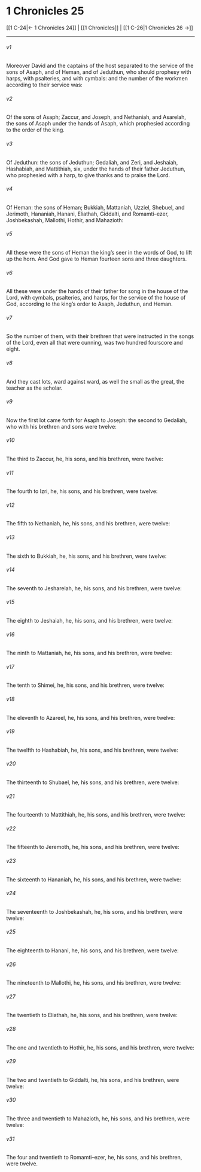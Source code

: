 # 1 Chronicles 25

[[1 C-24|← 1 Chronicles 24]] | [[1 Chronicles]] | [[1 C-26|1 Chronicles 26 →]]
***

###### v1
Moreover David and the captains of the host separated to the service of the sons of Asaph, and of Heman, and of Jeduthun, who should prophesy with harps, with psalteries, and with cymbals: and the number of the workmen according to their service was:
###### v2
Of the sons of Asaph; Zaccur, and Joseph, and Nethaniah, and Asarelah, the sons of Asaph under the hands of Asaph, which prophesied according to the order of the king.
###### v3
Of Jeduthun: the sons of Jeduthun; Gedaliah, and Zeri, and Jeshaiah, Hashabiah, and Mattithiah, six, under the hands of their father Jeduthun, who prophesied with a harp, to give thanks and to praise the Lord.
###### v4
Of Heman: the sons of Heman; Bukkiah, Mattaniah, Uzziel, Shebuel, and Jerimoth, Hananiah, Hanani, Eliathah, Giddalti, and Romamti–ezer, Joshbekashah, Mallothi, Hothir, and Mahazioth:
###### v5
All these were the sons of Heman the king’s seer in the words of God, to lift up the horn. And God gave to Heman fourteen sons and three daughters.
###### v6
All these were under the hands of their father for song in the house of the Lord, with cymbals, psalteries, and harps, for the service of the house of God, according to the king’s order to Asaph, Jeduthun, and Heman.
###### v7
So the number of them, with their brethren that were instructed in the songs of the Lord, even all that were cunning, was two hundred fourscore and eight.
###### v8
And they cast lots, ward against ward, as well the small as the great, the teacher as the scholar.
###### v9
Now the first lot came forth for Asaph to Joseph: the second to Gedaliah, who with his brethren and sons were twelve:
###### v10
The third to Zaccur, he, his sons, and his brethren, were twelve:
###### v11
The fourth to Izri, he, his sons, and his brethren, were twelve:
###### v12
The fifth to Nethaniah, he, his sons, and his brethren, were twelve:
###### v13
The sixth to Bukkiah, he, his sons, and his brethren, were twelve:
###### v14
The seventh to Jesharelah, he, his sons, and his brethren, were twelve:
###### v15
The eighth to Jeshaiah, he, his sons, and his brethren, were twelve:
###### v16
The ninth to Mattaniah, he, his sons, and his brethren, were twelve:
###### v17
The tenth to Shimei, he, his sons, and his brethren, were twelve:
###### v18
The eleventh to Azareel, he, his sons, and his brethren, were twelve:
###### v19
The twelfth to Hashabiah, he, his sons, and his brethren, were twelve:
###### v20
The thirteenth to Shubael, he, his sons, and his brethren, were twelve:
###### v21
The fourteenth to Mattithiah, he, his sons, and his brethren, were twelve:
###### v22
The fifteenth to Jeremoth, he, his sons, and his brethren, were twelve:
###### v23
The sixteenth to Hananiah, he, his sons, and his brethren, were twelve:
###### v24
The seventeenth to Joshbekashah, he, his sons, and his brethren, were twelve:
###### v25
The eighteenth to Hanani, he, his sons, and his brethren, were twelve:
###### v26
The nineteenth to Mallothi, he, his sons, and his brethren, were twelve:
###### v27
The twentieth to Eliathah, he, his sons, and his brethren, were twelve:
###### v28
The one and twentieth to Hothir, he, his sons, and his brethren, were twelve:
###### v29
The two and twentieth to Giddalti, he, his sons, and his brethren, were twelve:
###### v30
The three and twentieth to Mahazioth, he, his sons, and his brethren, were twelve:
###### v31
The four and twentieth to Romamti–ezer, he, his sons, and his brethren, were twelve. 
